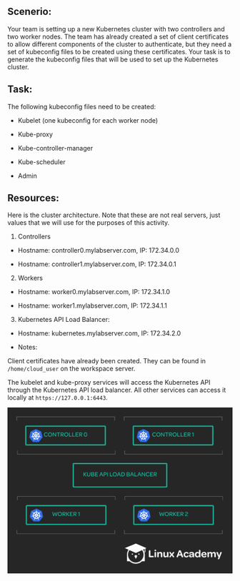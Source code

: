 ## Scenerio:

Your team is setting up a new Kubernetes cluster with two controllers and two worker nodes. The team has already created a set of client certificates to allow different components of the cluster to authenticate, but they need a set of kubeconfig files to be created using these certificates. Your task is to generate the kubeconfig files that will be used to set up the Kubernetes cluster.

## Task:

The following kubeconfig files need to be created:

* Kubelet (one kubeconfig for each worker node)

* Kube-proxy

* Kube-controller-manager

* Kube-scheduler

* Admin

## Resources:

Here is the cluster architecture. Note that these are not real servers, just values that we will use for the purposes of this activity.

1. Controllers

* Hostname: controller0.mylabserver.com, IP: 172.34.0.0

* Hostname: controller1.mylabserver.com, IP: 172.34.0.1

2. Workers

* Hostname: worker0.mylabserver.com, IP: 172.34.1.0

* Hostname: worker1.mylabserver.com, IP: 172.34.1.1

3. Kubernetes API Load Balancer:

* Hostname: kubernetes.mylabserver.com, IP: 172.34.2.0

* Notes:

Client certificates have already been created. They can be found in `/home/cloud_user` on the workspace server.

The kubelet and kube-proxy services will access the Kubernetes API through the Kubernetes API load balancer. All other services can access it locally at `https://127.0.0.1:6443`.

![](./img/04_LAB01_generating_kubeconfigs_for_a_new_kubernetes_cluster.png)

